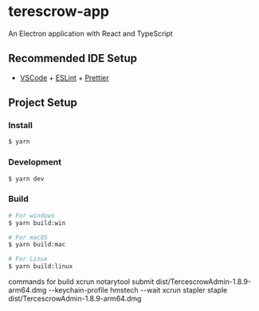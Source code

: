 # terescrow-app

An Electron application with React and TypeScript

## Recommended IDE Setup

- [VSCode](https://code.visualstudio.com/) + [ESLint](https://marketplace.visualstudio.com/items?itemName=dbaeumer.vscode-eslint) + [Prettier](https://marketplace.visualstudio.com/items?itemName=esbenp.prettier-vscode)

## Project Setup

### Install

```bash
$ yarn
```

### Development

```bash
$ yarn dev
```

### Build

```bash
# For windows
$ yarn build:win

# For macOS
$ yarn build:mac

# For Linux
$ yarn build:linux
```
commands for build
xcrun notarytool submit dist/TercescrowAdmin-1.8.9-arm64.dmg --keychain-profile hmstech --wait
xcrun stapler staple dist/TercescrowAdmin-1.8.9-arm64.dmg
